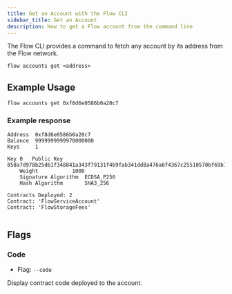 ```yaml
---
title: Get an Account with the Flow CLI
sidebar_title: Get an Account
description: How to get a Flow account from the command line
---
```


The Flow CLI provides a command to fetch any account by its address from the Flow network.

`flow accounts get <address>`


## Example Usage

```shell
flow accounts get 0xf8d6e0586b0a20c7
```

### Example response
```shell
Address	 0xf8d6e0586b0a20c7
Balance	 9999999999970000000
Keys	 1

Key 0	Public Key		 858a7d978b25d61f348841a343f79131f4b9fab341dd8a476a6f4367c25510570bf69b795fc9c3d2b7191327d869bcf848508526a3c1cafd1af34f71c7765117
	Weight			 1000
	Signature Algorithm	 ECDSA_P256
	Hash Algorithm		 SHA3_256

Contracts Deployed: 2
Contract: 'FlowServiceAccount'
Contract: 'FlowStorageFees'


```

## Flags

### Code

- Flag: `--code`

Display contract code deployed to the account.


